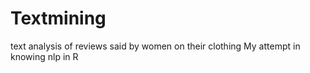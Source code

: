 # Textmining
text analysis of reviews said by women on their clothing
My attempt in knowing nlp in R
